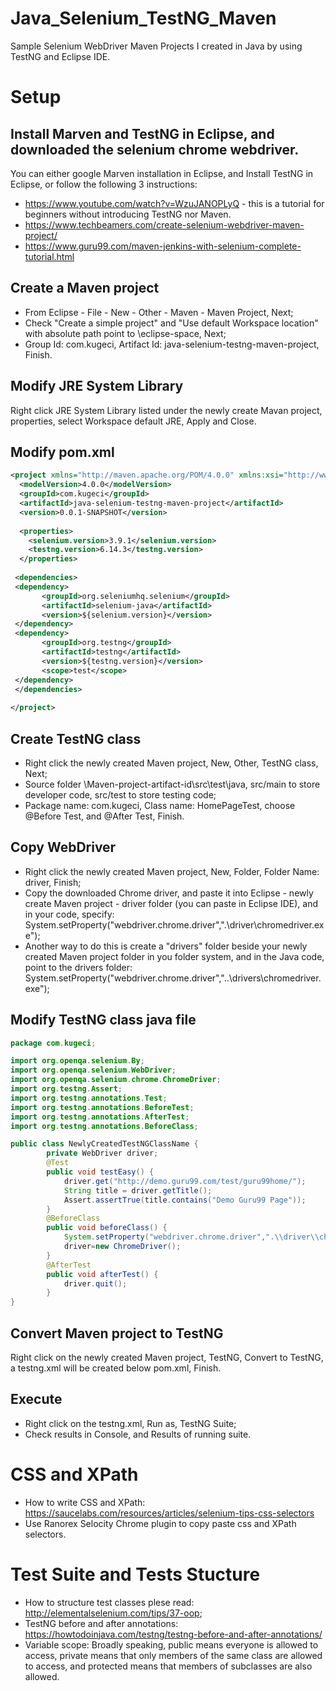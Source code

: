 # Java_Selenium_TestNG_Maven
Sample Selenium WebDriver Maven Projects I created in Java by using TestNG and Eclipse IDE.

# Setup
## Install Marven and TestNG in Eclipse, and downloaded the selenium chrome webdriver.
You can either google Marven installation in Eclipse, and Install TestNG in Eclipse, or follow the following 3 instructions:
- https://www.youtube.com/watch?v=WzuJANOPLyQ - this is a tutorial for beginners without introducing TestNG nor Maven.
- https://www.techbeamers.com/create-selenium-webdriver-maven-project/
- https://www.guru99.com/maven-jenkins-with-selenium-complete-tutorial.html

## Create a Maven project 
- From Eclipse - File - New - Other - Maven - Maven Project, Next;
- Check "Create a simple project" and "Use default Workspace location" with absolute path point to \eclipse-space, Next;
- Group Id: com.kugeci, Artifact Id: java-selenium-testng-maven-project, Finish.

## Modify JRE System Library
Right click JRE System Library listed under the newly create Mavan project, properties, select Workspace default JRE, Apply and Close.

## Modify pom.xml
```xml
<project xmlns="http://maven.apache.org/POM/4.0.0" xmlns:xsi="http://www.w3.org/2001/XMLSchema-instance" xsi:schemaLocation="http://maven.apache.org/POM/4.0.0 http://maven.apache.org/xsd/maven-4.0.0.xsd">
  <modelVersion>4.0.0</modelVersion>
  <groupId>com.kugeci</groupId>
  <artifactId>java-selenium-testng-maven-project</artifactId>
  <version>0.0.1-SNAPSHOT</version>
  
  <properties>
  	<selenium.version>3.9.1</selenium.version>
  	<testng.version>6.14.3</testng.version>
  </properties>
  
 <dependencies>  
 <dependency>
       <groupId>org.seleniumhq.selenium</groupId>
       <artifactId>selenium-java</artifactId>
       <version>${selenium.version}</version>
 </dependency>
 <dependency>
       <groupId>org.testng</groupId>
       <artifactId>testng</artifactId>
       <version>${testng.version}</version>
       <scope>test</scope>
 </dependency>
 </dependencies>
 
</project>
```

## Create TestNG class
- Right click the newly created Maven project, New, Other, TestNG class, Next;
- Source folder \Maven-project-artifact-id\src\test\java, src/main to store developer code, src/test to store testing code;
- Package name: com.kugeci, Class name: HomePageTest, choose @Before Test, and @After Test, Finish.

## Copy WebDriver
- Right click the newly created Maven project, New, Folder, Folder Name: driver, Finish;
- Copy the downloaded Chrome driver, and paste it into Eclipse - newly create Maven project - driver folder (you can paste in Eclipse IDE), and in your code, specify: System.setProperty("webdriver.chrome.driver",".\\driver\\chromedriver.exe");
- Another way to do this is create a "drivers" folder beside your newly created Maven project folder in you folder system, and in the Java code, point to the drivers folder: System.setProperty("webdriver.chrome.driver","..\\drivers\\chromedriver.exe"); 

## Modify TestNG class java file
```java
package com.kugeci;

import org.openqa.selenium.By;		
import org.openqa.selenium.WebDriver;		
import org.openqa.selenium.chrome.ChromeDriver;		
import org.testng.Assert;		
import org.testng.annotations.Test;	
import org.testng.annotations.BeforeTest;	
import org.testng.annotations.AfterTest;
import org.testng.annotations.BeforeClass;

public class NewlyCreatedTestNGClassName {		
	    private WebDriver driver;		
		@Test				
		public void testEasy() {	
			driver.get("http://demo.guru99.com/test/guru99home/");  
			String title = driver.getTitle();				 
			Assert.assertTrue(title.contains("Demo Guru99 Page")); 		
		}	
	    @BeforeClass
	    public void beforeClass() {
			System.setProperty("webdriver.chrome.driver",".\\driver\\chromedriver.exe");
			driver=new ChromeDriver();
	    }
		@AfterTest
		public void afterTest() {
			driver.quit();			
		}		
}
```

## Convert Maven project to TestNG
Right click on the newly created Maven project, TestNG, Convert to TestNG, a testng.xml will be created below pom.xml, Finish.

## Execute
- Right click on the testng.xml, Run as, TestNG Suite;
- Check results in Console, and Results of running suite.

# CSS and XPath
- How to write CSS and XPath: https://saucelabs.com/resources/articles/selenium-tips-css-selectors
- Use Ranorex Selocity Chrome plugin to copy paste css and XPath selectors.

# Test Suite and Tests Stucture
- How to structure test classes plese read: http://elementalselenium.com/tips/37-oop;
- TestNG before and after annotations: https://howtodoinjava.com/testng/testng-before-and-after-annotations/
- Variable scope: Broadly speaking, public means everyone is allowed to access, private means that only members of the same class are allowed to access, and protected means that members of subclasses are also allowed. 
